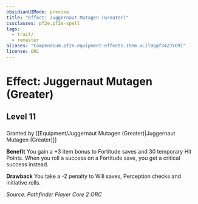 ```yaml
---
obsidianUIMode: preview
title: "Effect: Juggernaut Mutagen (Greater)"
cssclasses: pf2e,pf2e-spell
tags:
  - trait/
  - remaster
aliases: "Compendium.pf2e.equipment-effects.Item.xLilBqqf34ZJYO9i"
license: ORC
---
```

# Effect: Juggernaut Mutagen (Greater)
## Level 11
### 






Granted by [[Equipment/Juggernaut Mutagen (Greater)|Juggernaut Mutagen (Greater)]]

**Benefit** You gain a +3 item bonus to Fortitude saves and 30 temporary Hit Points. When you roll a success on a Fortitude save, you get a critical success instead.

**Drawback** You take a -2 penalty to Will saves, Perception checks and initiative rolls.

*Source: Pathfinder Player Core 2*
*ORC*